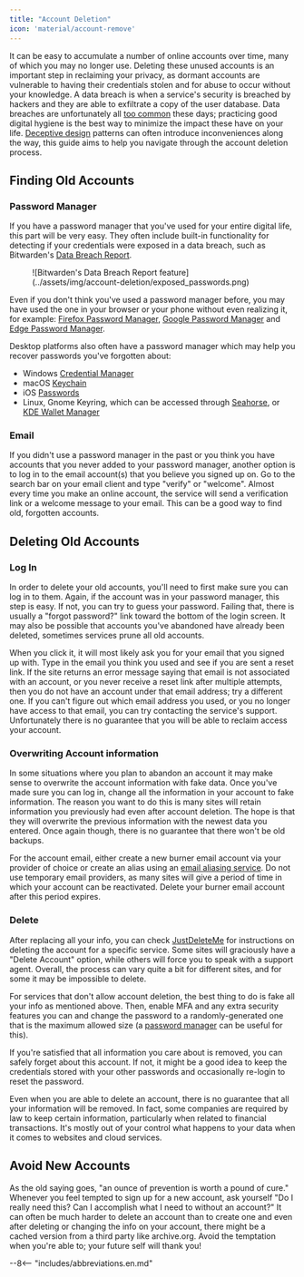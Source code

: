 ```yaml
---
title: "Account Deletion"
icon: 'material/account-remove'
---
```

It can be easy to accumulate a number of online accounts over time, many of which you may no longer use. Deleting these unused accounts is an important step in reclaiming your privacy, as dormant accounts are vulnerable to having their credentials stolen and for abuse to occur without your knowledge. A data breach is when a service's security is breached by hackers and they are able to exfiltrate a copy of the user database. Data breaches are unfortunately all [too common](https://haveibeenpwned.com/PwnedWebsites) these days; practicing good digital hygiene is the best way to minimize the impact these have on your life. [Deceptive design](https://www.deceptive.design/) patterns can often introduce inconveniences along the way, this guide aims to help you navigate through the account deletion process.

## Finding Old Accounts

### Password Manager

If you have a password manager that you've used for your entire digital life, this part will be very easy. They often include built-in functionality for detecting if your credentials were exposed in a data breach, such as Bitwarden's [Data Breach Report](https://bitwarden.com/blog/have-you-been-pwned/).

<figure markdown>
  ![Bitwarden's Data Breach Report feature](../assets/img/account-deletion/exposed_passwords.png)
</figure>

Even if you don't think you've used a password manager before, you may have used the one in your browser or your phone without even realizing it, for example: [Firefox Password Manager](https://support.mozilla.org/kb/password-manager-remember-delete-edit-logins), [Google Password Manager](https://passwords.google.com/intro)
and [Edge Password Manager](https://support.microsoft.com/en-us/microsoft-edge/save-or-forget-passwords-in-microsoft-edge-b4beecb0-f2a8-1ca0-f26f-9ec247a3f336).

Desktop platforms also often have a password manager which may help you recover passwords you've forgotten about:

- Windows [Credential Manager](https://support.microsoft.com/en-us/windows/accessing-credential-manager-1b5c916a-6a16-889f-8581-fc16e8165ac0)
- macOS [Keychain](https://support.apple.com/en-md/guide/mac-help/mchlf375f392/mac)
- iOS [Passwords](https://support.apple.com/en-us/HT211146)
- Linux, Gnome Keyring, which can be accessed through [Seahorse](https://help.gnome.org/users/seahorse/stable/passwords-view.html.en), or [KDE Wallet Manager](https://userbase.kde.org/KDE_Wallet_Manager)

### Email

If you didn't use a password manager in the past or you think you have accounts that you never added to your password manager, another option is to log in to the email account(s) that you believe you signed up on. Go to the search bar on your email client and type "verify" or "welcome". Almost every time you make an online account, the service will send a verification link or a welcome message to your email. This can be a good way to find old, forgotten accounts.

## Deleting Old Accounts

### Log In

In order to delete your old accounts, you'll need to first make sure you can log in to them. Again, if the account was in your password manager, this step is easy. If not, you can try to guess your password. Failing that, there is usually a "forgot password?" link toward the bottom of the login screen. It may also be possible that accounts you've abandoned have already been deleted, sometimes services prune all old accounts.

When you click it, it will most likely ask you for your email that you signed up with. Type in the email you think you used and see if you are sent a reset link. If the site returns an error message saying that email is not associated with an account, or you never receive a reset link after multiple attempts, then you do not have an account under that email address; try a different one. If you can't figure out which email address you used, or you no longer have access to that email, you can try contacting the service's support. Unfortunately there is no guarantee that you will be able to reclaim access your account.

### Overwriting Account information

In some situations where you plan to abandon an account it may make sense to overwrite the account information with fake data. Once you've made sure you can log in, change all the information in your account to fake information. The reason you want to do this is many sites will retain information you previously had even after account deletion. The hope is that they will overwrite the previous information with the newest data you entered. Once again though, there is no guarantee that there won't be old backups.

For the account email, either create a new burner email account via your provider of choice or create an alias using an [email aliasing service](/email/#email-aliasing-services). Do not use temporary email providers, as many sites will give a period of time in which your account can be reactivated. Delete your burner email account after this period expires.

### Delete

After replacing all your info, you can check [JustDeleteMe](https://justdeleteme.xyz) for instructions on deleting the account for a specific service. Some sites will graciously have a "Delete Account" option, while others will force you to speak with a support agent. Overall, the process can vary quite a bit for different sites, and for some it may be impossible to delete.

For services that don't allow account deletion, the best thing to do is fake all your info as mentioned above. Then, enable MFA and any extra security features you can and change the password to a randomly-generated one that is the maximum allowed size (a [password manager](/passwords/#local-password-managers) can be useful for this).

If you're satisfied that all information you care about is removed, you can safely forget about this account. If not, it might be a good idea to keep the credentials stored with your other passwords and occasionally re-login to reset the password.

Even when you are able to delete an account, there is no guarantee that all your information will be removed. In fact, some companies are required by law to keep certain information, particularly when related to financial transactions. It's mostly out of your control what happens to your data when it comes to websites and cloud services.

## Avoid New Accounts

As the old saying goes, "an ounce of prevention is worth a pound of cure." Whenever you feel tempted to sign up for a new account, ask yourself "Do I really need this? Can I accomplish what I need to without an account?" It can often be much harder to delete an account than to create one and even after deleting or changing the info on your account, there might be a cached version from a third party like archive.org. Avoid the temptation when you're able to; your future self will thank you!

--8<-- "includes/abbreviations.en.md"
